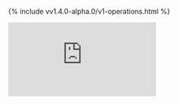 <!-- BEGIN MUNGE: UNVERSIONED_WARNING -->


<!-- END MUNGE: UNVERSIONED_WARNING -->
<!-- needed for gh-pages to render html files when imported -->
{% include vv1.4.0-alpha.0/v1-operations.html %}






<!-- BEGIN MUNGE: IS_VERSIONED -->
<!-- TAG IS_VERSIONED -->
<!-- END MUNGE: IS_VERSIONED -->


<!-- BEGIN MUNGE: GENERATED_ANALYTICS -->
[![Analytics](https://kubernetes-site.appspot.com/UA-36037335-10/GitHub/docs/api-reference/v1/operations.md?pixel)]()
<!-- END MUNGE: GENERATED_ANALYTICS -->
